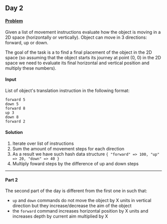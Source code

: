 ## Day 2

#### [Problem](https://adventofcode.com/2021/day/2)
Given a list of movement instructions evaluate how the object is moving in a 2D space
(horizontally or vertically). Object can move in 3 directions: forward, up or down.

The goal of the task is a to find a final placement of the object in the 2D space (so assuming
that the object starts its journey at point (0, 0) in the 2D space we need to evaluate its final
horizontal and vertical position and multiply these numbers).

#### Input
List of object's translation instruction in the following format:
```
forward 5
down 5
forward 8
up 3
down 8
forward 2
```

#### Solution
1. Iterate over list of instructions
2. Sum the amount of movement steps for each direction
3. As a result we have such hash data structure `{ "forward" => 100, "up" => 20, "down" => 40 }`
4. Multiply foward steps by the difference of up and down steps


---
#### Part 2
The second part of the day is different from the first one in such that:
- `up` and `down` commands do not move the object by X units in vertical direction but they
increase/decrease the aim of the object
- the `forward` command increases horizontal position by X units and increases depth by
current aim multiplied by X
